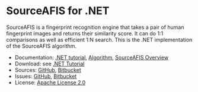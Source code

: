 # SourceAFIS for .NET #

SourceAFIS is a fingerprint recognition engine that takes a pair of human fingerprint images and returns their similarity score.
It can do 1:1 comparisons as well as efficient 1:N search. This is the .NET implementation of the SourceAFIS algorithm.

* Documentation: [.NET tutorial](https://sourceafis.machinezoo.com/net), [Algorithm](https://sourceafis.machinezoo.com/algorithm), [SourceAFIS Overview](https://sourceafis.machinezoo.com/)
* Download: see [.NET Tutorial](https://sourceafis.machinezoo.com/net)
* Sources: [GitHub](https://github.com/robertvazan/sourceafis-net), [Bitbucket](https://bitbucket.org/robertvazan/sourceafis-net)
* Issues: [GitHub](https://github.com/robertvazan/sourceafis-net/issues), [Bitbucket](https://bitbucket.org/robertvazan/sourceafis-net/issues)
* License: [Apache License 2.0](LICENSE)

